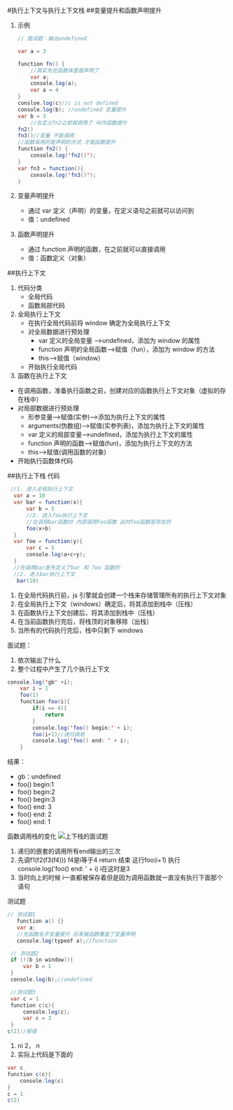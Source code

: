 #执行上下文与执行上下文栈 
##变量提升和函数声明提升

1. 示例

   ```java
   // 面试题：输出undefined
   
   var a = 3

   function fn() {
       //其实先在函数体里面声明了
       var a;
       console.log(a);
       var a = 4
   }
   consloe.log(c)//c is not defined
   console.log(b); //undefined 变量提升
   var b = 3
       //在定义fn2之前就调用了 叫作函数提升
   fn2()
   fn3()//变量 不能调用
   //函数采用的是声明的方式 才能函数提升
   function fn2() {
       console.log('fn2()');
   }
   var fn3 = function(){
       console.log('fn3()');
   }
   ```

2. 变量声明提升
   - 通过 var 定义（声明）的变量，在定义语句之前就可以访问到
   - 值：undefined
3. 函数声明提升
   - 通过 function 声明的函数，在之前就可以直接调用
   - 值：函数定义（对象）

##执行上下文

1. 代码分类
   - 全局代码
   - 函数局部代码
2. 全局执行上下文
   - 在执行全局代码前将 window 确定为全局执行上下文
   - 对全局数据进行预处理
     - var 定义的全局变量 -->undefined，添加为 window 的属性
     - function 声明的全局函数-->赋值（fun），添加为 window 的方法
     - this-->赋值（window）
   - 开始执行全局代码
3. 函数在执行上下文

- 在调用函数，准备执行函数之前，创建对应的函数执行上下文对象（虚拟的存在栈中）
- 对局部数据进行预处理
  - 形参变量-->赋值(实参)-->添加为执行上下文的属性
  - arguments(伪数组)-->赋值(实参列表)，添加为执行上下文的属性
  - var 定义的局部变量-->undefined，添加为执行上下文的属性
  - function 声明的函数-->赋值(fun)，添加为执行上下文的方法
  - this-->赋值(调用函数的对象)
- 开始执行函数体代码

##执行上下栈
代码

```java
 //1. 进入全局执行上下文
  var a = 10
  var bar = function(x){
      var b = 5
      //3. 进入foo执行上下文
      //在调用bar函数时 内部调用foo函数 此时foo函数是存在的
      foo(x+b)
  }
  var foo = function(y){
      var c = 5
      console.log(a+c+y);
  }
  //在调用bar是先定义了bar 和 foo 函数的
  //2. 进入bar执行上下文
   bar(10)
```

1. 在全局代码执行前，js 引擎就会创建一个栈来存储管理所有的执行上下文对象
2. 在全局执行上下文（windows）确定后，将其添加到栈中（压栈）
3. 在函数执行上下文创建后，将其添加到栈中（压栈）
4. 在当前函数执行完后，将栈顶的对象移除（出栈）
5. 当所有的代码执行完后，栈中只剩下 windows

面试题：

1. 依次输出了什么
2. 整个过程中产生了几个执行上下文

```java
console.log('gb' +i);
    var i = 1
    foo(1)
    function foo(i){
        if(i == 4){
            return
        }
        console.log('foo() begin:' + i);
        foo(i+1)//递归调用
        console.log('foo() end: ' + i);
    }
```

结果：
- gb：undefined
- foo() begin:1
- foo() begin:2
- foo() begin:3
- foo() end: 3
- foo() end: 2
- foo() end: 1  
  
函数调用栈的变化
![上下栈的面试题]()
1. 递归的嵌套的调用所有end输出的三次
2. 先调f1(f2(f3(f4))) f4是i等于4 return 结束 这行foo(i+1) 执行console.log('foo() end: ' + i) i在这时是3 
3. 当时向上的时候 i一直都被保存着但是因为调用函数就一直没有执行下面那个语句

测试题
```java
// 测试题1
   function a() {}
   var a;
   //先函数名字变量提升 后来被函数覆盖了变量声明
   console.log(typeof a);//function

 // 测试题2
 if (!(b in window)){
     var b = 1
 }
 console.log(b);//undefined

 //测试题3
 var c = 1
 function c(c){
     console.log(c);
     var c = 3
 }
c(2)//报错
```
1. ni
2， n
3. 实际上代码是下面的
```java
var c 
function c(c){
    console.log(c)
}
c = 1 
c(2)
```
